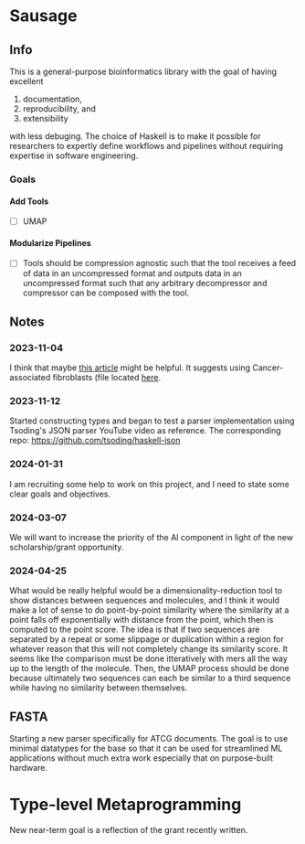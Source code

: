 # Sausage

## Info

This is a general-purpose bioinformatics library with the goal of having excellent

 1. documentation,
 2. reproducibility, and
 3. extensibility

with less debuging. The choice of Haskell is to make it possible for
researchers to expertly define workflows and pipelines without
requiring expertise in software engineering.

### Goals
#### Add Tools
 - [ ] UMAP
 
#### Modularize Pipelines
 - [ ] Tools should be compression agnostic such that the tool
       receives a feed of data in an uncompressed format and outputs
       data in an uncompressed format such that any arbitrary
       decompressor and compressor can be composed with the tool.

## Notes
### 2023-11-04
I think that maybe [this article](
https://towardsdatascience.com/how-to-program-umap-from-scratch-e6eff67f55fe#:~:text=As%20a%20test%20data%20set%2C,dimensions%20of%20the%20data%20set
) might be helpful. It suggests using Cancer-associated fibroblasts
(file located [here](
https://www.nature.com/articles/s41467-018-07582-3 ).

### 2023-11-12
Started constructing types and began to test a parser implementation
using Tsoding's JSON parser YouTube video as reference.
The corresponding repo: https://github.com/tsoding/haskell-json

### 2024-01-31
I am recruiting some help to work on this project, and I need to state
some clear goals and objectives.

### 2024-03-07
We will want to increase the priority of the AI component in light of the
new scholarship/grant opportunity.

### 2024-04-25
What would be really helpful would be a dimensionality-reduction tool
to show distances between sequences and molecules, and I think it
would make a lot of sense to do point-by-point similarity where the
similarity at a point falls off exponentially with distance from the
point, which then is computed to the point score. The idea is that if
two sequences are separated by a repeat or some slippage or
duplication within a region for whatever reason that this will not
completely change its similarity score. It seems like the comparison
must be done itteratively with mers all the way up to the length of
the molecule. Then, the UMAP process should be done because ultimately
two sequences can each be similar to a third sequence while having no
similarity between themselves.

## FASTA
Starting a new parser specifically for ATCG documents. The goal is to 
use minimal datatypes for the base so  that it can be used for streamlined
ML applications without much extra work especially that on purpose-built
hardware.

# Type-level Metaprogramming
New near-term goal is a reflection of the grant recently written.
